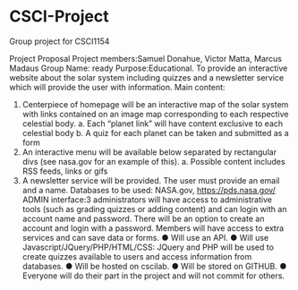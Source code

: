 # CSCI-Project
Group project for CSCI1154

Project Proposal
Project members:​Samuel Donahue, Victor Matta, Marcus Madaus
Group Name: ​<body>ready</body>
Purpose:​Educational. To provide an interactive website about the solar system including quizzes and a
newsletter service which will provide the user with information.
Main content​:
1. Centerpiece of homepage will be an interactive map of the solar system with links contained on an
image map corresponding to each respective celestial body.
a. Each “planet link” will have content exclusive to each celestial body
b. A quiz for each planet can be taken and submitted as a form
2. An interactive menu will be available below separated by rectangular divs (see nasa.gov for an
example of this).
a. Possible content includes RSS feeds, links or gifs
3. A newsletter service will be provided. The user must provide an email and a name.
Databases to be used: ​NASA.gov, https://pds.nasa.gov/
ADMIN interface:​3 administrators will have access to administrative tools (such as grading quizzes or
adding content) and can login with an account name and password. There will be an option to create an
account and login with a password. Members will have access to extra services and can save data or forms.
● Will use an API.
● Will use Javascript/JQuery/PHP/HTML/CSS: JQuery and PHP will be used to create quizzes
available to users and access information from databases.
● Will be hosted on cscilab.
● Will be stored on GITHUB.
● Everyone will do their part in the project and will not commit for others.
